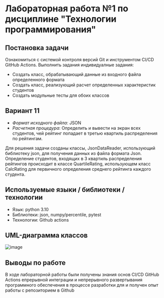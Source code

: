 # Лабораторная работа №1 по дисциплине "Технологии программирования"
## Постановка задачи
Ознакомиться с системой контроля версий Git и инструментом CI/CD GitHub Actions. Выполнить задания индивидуалные задания:
+ Создать класс, обрабатывающий данные из входного файла определенного формата
+ Создать класс, реализующий расчет определенных характеристик студентов
+ Создать модульные тесты для обоих классов
## Вариант 11
+ *Формат исходного файла*: JSON
+ *Расчетная процедура*: Определить и вывести на экран всех студентов, чей рейтинг попадает в третью квартиль распределения по рейтингам.

Для решения задачи созданы классы, JsonDataReader, использующий библиотеку 
json, для получения данных из файла формата Json. <br>
Определение студентов, входящих в 3 квартиль распределения рейтингов происходит 
в классе QuartileRating, использующем класс CalcRating для первичного определения 
среднего рейтинга каждого студента.

## Используемые языки / библиотеки / технологии
+ Язык: python 3.10 
+ Библиотеки: json, numpy/percentile, pytest
+ Технологии: Github actions

## UML-диаграмма классов

![image](files://C:/Users/jzhang/Desktop/Isolated.png)

## Выводы по работе

В ходе лабораторной работы были получены знания основ CI/CD GitHub Actions 
епрерывной интеграции и непрерывного развертывания программного обеспечения 
в процессе разработки для и получен опыт работы с репозиторием в Github